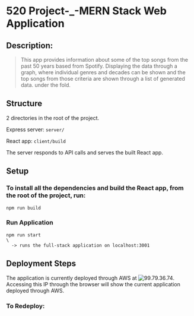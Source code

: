 # 520 Project-_-MERN Stack Web Application
## Description: 
> This app provides information about some of the top songs from the past 50 years based from Spotify. Displaying the data through a graph, where individual genres and decades can be shown and the top songs from those criteria are shown through a list of generated data. under the fold.

## Structure
2 directories in the root of the project.

Express server: `server/`

React app: `client/build`

The server responds to API calls and serves the built React app.

## Setup
### To install all the dependencies and build the React app, from the root of the project, run:

    npm run build

### Run Application

    npm run start 
    \
      -> runs the full-stack application on localhost:3001

## Deployment Steps
The application is currently deployed through AWS at ![99.79.36.74](http://99.79.36.74/). Accessing this IP through the browser will show the current application deployed through AWS.

### To Redeploy:
